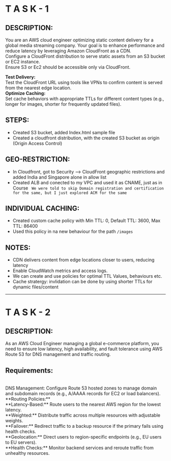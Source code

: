 # T A S K - 1 
## DESCRIPTION:
You are an AWS cloud engineer optimizing static content delivery for a global media streaming company. Your goal is to enhance performance and reduce latency by leveraging Amazon CloudFront as a CDN. <br />
Configure a CloudFront distribution to serve static assets from an S3 bucket or EC2 instance. 
<br />
Ensure S3 or Ec2 should be accessible only via CloudFront. <br />

**Test Delivery:** 
<br />
Test the CloudFront URL using tools like VPNs to confirm content is served from the nearest edge location.
<br />
**Optimize Caching:** 
<br />
Set cache behaviors with appropriate TTLs for different content types (e.g., longer for images, shorter for frequently updated files). 
<br />

## STEPS:
 - Created S3 bucket, added Index.html sample file
 - Created a cloudfront distribution, with the created S3 bucket as origin (Origin Access Control)

## GEO-RESTRICTION:
  - In Cloudfront, got to Security --> CloudFront geographic restrictions and added India and Singapore alone in allow list
  - Created ALB and conected to my VPC and used it as CNAME, just as in Course
    ` We were told to skip Domain registration and certification for the same, but I just explored ACM for the same`
    

## INDIVIDUAL CACHING:
  - Created custom cache policy with Min TTL: 0, Default TTL: 3600, Max TTL: 86400
  - Used this policy in na new behaviour for the path `/images`

## NOTES:
  - CDN delivers content from edge locations closer to users, reducing latency
  - Enable CloudWatch metrics and access logs.
  - We can create and use policies for optimal TTL Values, behaviours etc.
  - Cache stratergy: invlidation can be done by using shorter TTLs for dynamic files/content

<hr />


# T A S K - 2
## DESCRIPTION:

As an AWS Cloud Engineer managing a global e-commerce platform, you need to ensure low latency, high availability, and fault tolerance using AWS Route 53 for DNS management and traffic routing.
## **Requirements:**
<br />
DNS Management: Configure Route 53 hosted zones to manage domain and subdomain records (e.g., A/AAAA records for EC2 or load balancers). 
<br />
**Routing Policies:**
<br />
**Latency-Based:** Route users to the nearest AWS region for the lowest latency. <br />
**Weighted:** Distribute traffic across multiple resources with adjustable weights. <br />
**Failover:** Redirect traffic to a backup resource if the primary fails using health checks.<br />
**Geolocation:** Direct users to region-specific endpoints (e.g., EU users to EU servers).<br />
**Health Checks:** Monitor backend services and reroute traffic from unhealthy resources.<br />
